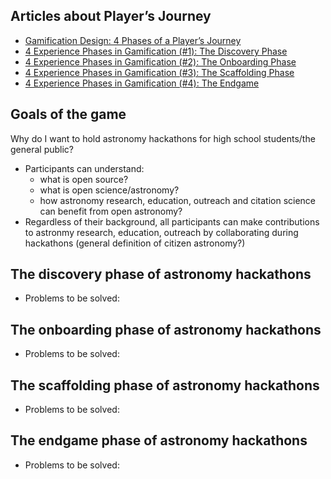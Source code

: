 ## Articles about Player’s Journey
* [Gamification Design: 4 Phases of a Player’s Journey](https://yukaichou.com/gamification-examples/experience-phases-game/)
* [4 Experience Phases in Gamification (#1): The Discovery Phase](https://yukaichou.com/gamification-study/4-experience-phases-gamification-1-discovery-phase/)
* [4 Experience Phases in Gamification (#2): The Onboarding Phase](https://yukaichou.com/gamification-study/4-experience-phases-gamification-2-onboarding-phase/)
* [4 Experience Phases in Gamification (#3): The Scaffolding Phase](https://yukaichou.com/gamification-study/4-experience-phases-gamification-3-scaffolding-phase/)
* [4 Experience Phases in Gamification (#4): The Endgame](https://yukaichou.com/gamification-study/4-experience-phases-gamification-4-endgame/)


## Goals of the game
Why do I want to hold astronomy hackathons for high school students/the general public?
* Participants can understand:
  * what is open source?
  * what is open science/astronomy? 
  * how astronomy research, education, outreach and citation science can benefit from open astronomy?
* Regardless of their background, all participants can make contributions to astronmy research, education, outreach by collaborating during hackathons (general definition of citizen astronomy?)

## The discovery phase of astronomy hackathons
* Problems to be solved:


## The onboarding phase of astronomy hackathons
* Problems to be solved:



## The scaffolding phase of astronomy hackathons
* Problems to be solved:


## The endgame phase of astronomy hackathons
* Problems to be solved: